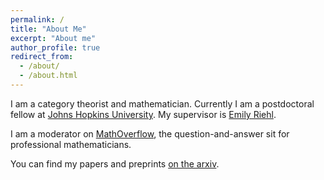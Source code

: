 ```yaml
---
permalink: /
title: "About Me"
excerpt: "About me"
author_profile: true
redirect_from: 
  - /about/
  - /about.html
---
```


I am a category theorist and mathematician. Currently I am a postdoctoral fellow at [Johns Hopkins University](https://mathematics.jhu.edu/). My supervisor is [Emily Riehl](https://emilyriehl.github.io/).

I am a moderator on [MathOverflow](https://mathoverflow.net/), the question-and-answer sit for professional mathematicians. 

You can find my papers and preprints [on the arxiv](https://arxiv.org/search/math?searchtype=author&query=Campion%2C+T).